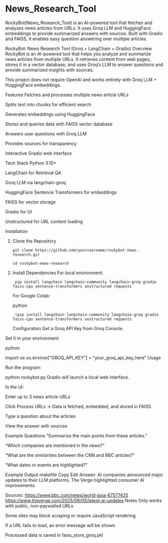 # News_Research_Tool
RockyBot(News_Research_Tool) is an AI-powered tool that fetches and analyzes news articles from URLs. It uses Groq LLM and HuggingFace embeddings to provide summarized answers with sources. Built with Gradio and FAISS, it enables easy question answering over multiple articles.

RockyBot: News Research Tool (Groq + LangChain + Gradio)
Overview
RockyBot is an AI-powered tool that helps you analyze and summarize news articles from multiple URLs.
It retrieves content from web pages, stores it in a vector database, and uses Groq’s LLM to answer questions and provide summarized insights with sources.

This project does not require OpenAI and works entirely with Groq LLM + HuggingFace embeddings.

Features
Fetches and processes multiple news article URLs

Splits text into chunks for efficient search

Generates embeddings using HuggingFace

Stores and queries data with FAISS vector database

Answers user questions with Groq LLM

Provides sources for transparency

Interactive Gradio web interface

Tech Stack
  Python 3.10+

  LangChain for Retrieval QA

  Groq LLM via langchain-groq

  HuggingFace Sentence Transformers for embeddings

  FAISS for vector storage

  Gradio for UI

  Unstructured for URL content loading

Installation
1. Clone the Repository

       git clone https://github.com/yourusername/rockybot-news-research.git

       cd rockybot-news-research

3. Install Dependencies
      For local environment:

        pip install langchain langchain-community langchain-groq gradio faiss-cpu sentence-transformers unstructured requests
      For Google Colab:

      python

        !pip install langchain langchain-community langchain-groq gradio faiss-cpu sentence-transformers unstructured requests
      Configuration
          Get a Groq API Key from Groq Console.

Set it in your environment:

python

import os
os.environ["GROQ_API_KEY"] = "your_groq_api_key_here"
Usage

Run the program:

python rockybot.py
Gradio will launch a local web interface.

In the UI:

Enter up to 3 news article URLs

Click Process URLs → Data is fetched, embedded, and stored in FAISS

Type a question about the articles

View the answer with sources

Example Questions
“Summarize the main points from these articles.”

“Which companies are mentioned in the news?”

“What are the similarities between the CNN and BBC articles?”

“What dates or events are highlighted?”

Example Output
makefile
Copy
Edit
Answer:
AI companies announced major updates to their LLM platforms. 
The Verge highlighted consumer AI improvements.

Sources:
https://www.bbc.com/news/world-asia-67577425
https://www.theverge.com/2025/08/05/latest-ai-updates
Notes
Only works with public, non-paywalled URLs

Some sites may block scraping or require JavaScript rendering

If a URL fails to load, an error message will be shown

Processed data is saved in faiss_store_groq.pkl

